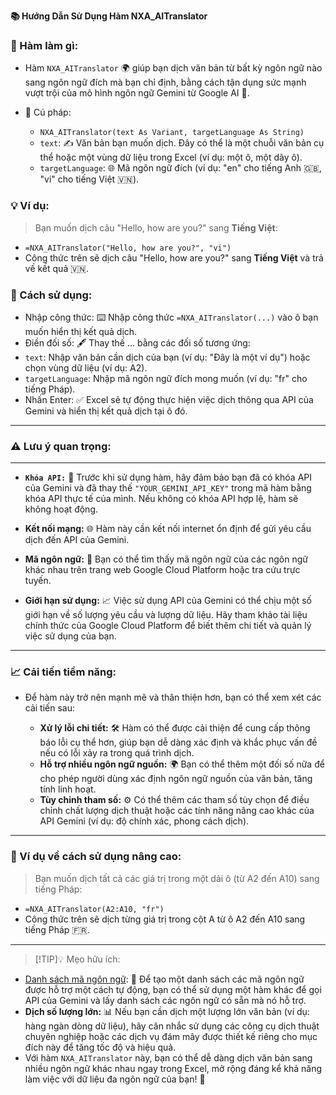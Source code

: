 **📚 Hướng Dẫn Sử Dụng Hàm NXA_AITranslator**  

### 🎯 Hàm làm gì:  
- Hàm `NXA_AITranslator` 🌍 giúp bạn dịch văn bản từ bất kỳ ngôn ngữ nào sang ngôn ngữ đích mà bạn chỉ định, bằng cách tận dụng sức mạnh vượt trội của mô hình ngôn ngữ Gemini từ Google AI 🧠.  

- 📝 Cú pháp:  
  - `NXA_AITranslator(text As Variant, targetLanguage As String)`  
  - `text`: ✍️ Văn bản bạn muốn dịch. Đây có thể là một chuỗi văn bản cụ thể hoặc một vùng dữ liệu trong Excel (ví dụ: một ô, một dãy ô).  
  - `targetLanguage`: 🌐 Mã ngôn ngữ đích (ví dụ: "en" cho tiếng Anh 🇬🇧, "vi" cho tiếng Việt 🇻🇳).  
### 💡 Ví dụ:  
  > Bạn muốn dịch câu "Hello, how are you?" sang **Tiếng Việt**:  
  - `=NXA_AITranslator("Hello, how are you?", "vi")`  
  - Công thức trên sẽ dịch câu "Hello, how are you?" sang **Tiếng Việt** và trả về kết quả 🇻🇳.  

### 🚀 Cách sử dụng:  
  - Nhập công thức: ⌨️ Nhập công thức `=NXA_AITranslator(...)` vào ô bạn muốn hiển thị kết quả dịch.  
  - Điền đối số: 🖋️ Thay thế ... bằng các đối số tương ứng:  
  - `text`: Nhập văn bản cần dịch của bạn (ví dụ: "Đây là một ví dụ") hoặc chọn vùng dữ liệu (ví dụ: A2).  
  - `targetLanguage`: Nhập mã ngôn ngữ đích mong muốn (ví dụ: "fr" cho tiếng Pháp).  
- Nhấn Enter: ✅ Excel sẽ tự động thực hiện việc dịch thông qua API của Gemini và hiển thị kết quả dịch tại ô đó.  

---

### ⚠️ Lưu ý quan trọng:  

---

  - **`Khóa API:`** 🔑 Trước khi sử dụng hàm, hãy đảm bảo bạn đã có khóa API của Gemini và đã thay thế `"YOUR_GEMINI_API_KEY"` trong mã hàm bằng khóa API thực tế của mình. Nếu không có khóa API hợp lệ, hàm sẽ không hoạt động.  

  - **Kết nối mạng:** 🌐 Hàm này cần kết nối internet ổn định để gửi yêu cầu dịch đến API của Gemini.  
  - **Mã ngôn ngữ:** 📖 Bạn có thể tìm thấy mã ngôn ngữ của các ngôn ngữ khác nhau trên trang web Google Cloud Platform hoặc tra cứu trực tuyến.  

  - **Giới hạn sử dụng:** 📈 Việc sử dụng API của Gemini có thể chịu một số giới hạn về số lượng yêu cầu và lượng dữ liệu. Hãy tham khảo tài liệu chính thức của Google Cloud Platform để biết thêm chi tiết và quản lý việc sử dụng của bạn.  

---

### 📈 Cải tiến tiềm năng:  
  - Để hàm này trở nên mạnh mẽ và thân thiện hơn, bạn có thể xem xét các cải tiến sau:  

    - **Xử lý lỗi chi tiết:** 🛠️ Hàm có thể được cải thiện để cung cấp thông báo lỗi cụ thể hơn, giúp bạn dễ dàng xác định và khắc phục vấn đề nếu có lỗi xảy ra trong quá trình dịch.  
    - **Hỗ trợ nhiều ngôn ngữ nguồn:** 🌍 Bạn có thể thêm một đối số nữa để cho phép người dùng xác định ngôn ngữ nguồn của văn bản, tăng tính linh hoạt.  
    - **Tùy chỉnh tham số:** ⚙️ Có thể thêm các tham số tùy chọn để điều chỉnh chất lượng dịch thuật hoặc các tính năng nâng cao khác của API Gemini (ví dụ: độ chính xác, phong cách dịch).  

  ---

### 🌟 Ví dụ về cách sử dụng nâng cao:  
> Bạn muốn dịch tất cả các giá trị trong một dải ô (từ A2 đến A10) sang tiếng Pháp:  
  - `=NXA_AITranslator(A2:A10, "fr")`  
  - Công thức trên sẽ dịch từng giá trị trong cột A từ ô A2 đến A10 sang tiếng Pháp 🇫🇷.

---

> [!TIP]💡 Mẹo hữu ích:  
  - [Danh sách mã ngôn ngữ](http://www.lingoes.net/en/translator/langcode.htm): 📄 Để tạo một danh sách các mã ngôn ngữ được hỗ trợ một cách tự động, bạn có thể sử dụng một hàm khác để gọi API của Gemini và lấy danh sách các ngôn ngữ có sẵn mà nó hỗ trợ.  
  - **Dịch số lượng lớn:** 📊 Nếu bạn cần dịch một lượng lớn văn bản (ví dụ: hàng ngàn dòng dữ liệu), hãy cân nhắc sử dụng các công cụ dịch thuật chuyên nghiệp hoặc các dịch vụ đám mây được thiết kế riêng cho mục đích này để tăng tốc độ và hiệu quả.  
  - Với hàm `NXA_AITranslator` này, bạn có thể dễ dàng dịch văn bản sang nhiều ngôn ngữ khác nhau ngay trong Excel, mở rộng đáng kể khả năng làm việc với dữ liệu đa ngôn ngữ của bạn! 🚀
